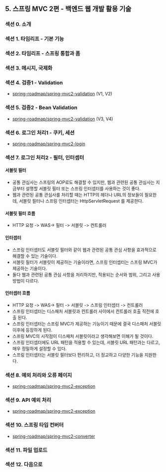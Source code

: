 ## 5. 스프링 MVC 2편 - 백엔드 웹 개발 활용 기술

### 섹션 0. 소개

### 섹션 1. 타임리프 - 기본 기능

### 섹션 2. 타임리프 - 스프링 통합과 폼

### 섹션 3. 메시지, 국제화

### 섹션 4. 검증1 - Validation

- [spring-roadmap/spring-mvc2-validation](https://github.com/spring-roadmap/spring-mvc2-validation) (V1, V2)

### 섹션 5. 검증2 - Bean Validation

- [spring-roadmap/spring-mvc2-validation](https://github.com/spring-roadmap/spring-mvc2-validation) (V3, V4)

### 섹션 6. 로그인 처리1 - 쿠키, 세션

- [spring-roadmap/spring-mvc2-login](https://github.com/spring-roadmap/spring-mvc2-login)

### 섹션 7. 로그인 처리2 - 필터, 인터셉터

#### 서블릿 필터

- 공통 관심사는 스프링의 AOP로도 해결할 수 있지만, 웹과 관련된 공통 관심사는 지금부터 설명할 서블릿 필터 또는 스프링 인터셉터를 사용하는 것이 좋다.
- 웹과 관련된 공통 관심사를 처리할 때는 HTTP의 헤더나 URL의 정보들이 필요한데, 서블릿 필터나 스프링 인터셉터는 HttpServletRequest 를 제공한다.

#### 서블릿 필터 흐름

- HTTP 요청 -> WAS-> 필터 -> 서블릿 -> 컨트롤러

#### 인터셉터

- 스프링 인터셉터도 서블릿 필터와 같이 웹과 관련된 공통 관심 사항을 효과적으로 해결할 수 있는 기술이다.
- 서블릿 필터가 서블릿이 제공하는 기술이라면, 스프링 인터셉터는 스프링 MVC가 제공하는 기술이다.
- 둘다 웹과 관련된 공통 관심 사항을 처리하지만, 적용되는 순서와 범위, 그리고 사용방법이 다르다.

#### 인터셉터 흐름

- HTTP 요청 -> WAS-> 필터 -> 서블릿 -> 스프링 인터셉터 -> 컨트롤러
- 스프링 인터셉터는 디스패처 서블릿과 컨트롤러 사이에서 컨트롤러 호출 직전에 호출 된다.
- 스프링 인터셉터는 스프링 MVC가 제공하는 기능이기 때문에 결국 디스패처 서블릿 이후에 등장하게 된다.
- 스프링 MVC의 시작점이 디스패처 서블릿이라고 생각해보면 이해가 될 것이다.
- 스프링 인터셉터에도 URL 패턴을 적용할 수 있는데, 서블릿 URL 패턴과는 다르고, 매우 정밀하게 설정할 수 있다.
- 스프링 인터셉터는 서블릿 필터보다 편리하고, 더 정교하고 다양한 기능을 지원한다.

### 섹션 8. 예외 처리와 오류 페이지

- [spring-roadmap/spring-mvc2-exception](https://github.com/spring-roadmap/spring-mvc2-exception)

### 섹션 9. API 예외 처리

- [spring-roadmap/spring-mvc2-exception](https://github.com/spring-roadmap/spring-mvc2-exception)

### 섹션 10. 스프링 타입 컨버터

- [spring-roadmap/spring-mvc2-converter](https://github.com/spring-roadmap/spring-mvc2-converter)

### 섹션 11. 파일 업로드

### 섹션 12. 다음으로
